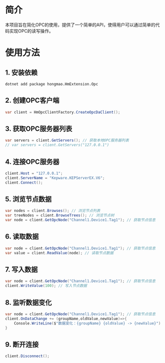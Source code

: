 ﻿# 简介
本项目旨在简化OPC的使用，提供了一个简单的API，使得用户可以通过简单的代码实现OPC的读写操作。

# 使用方法
## 1. 安装依赖
```shell
dotnet add package hongmao.HmExtension.Opc
```

## 2. 创建OPC客户端
```csharp
var client = HmOpcClientFactory.CreateOpcDaClient();
```

## 3. 获取OPC服务器列表
```csharp
var servers = client.GetServers(); // 获取本地OPC服务器列表
// var servers = client.GetServers("127.0.0.1")
```

## 4. 连接OPC服务器
```csharp
client.Host = "127.0.0.1";
client.ServerName = "Kepware.KEPServerEX.V6";
client.Connect();
```

## 5. 浏览节点数据
```csharp
var nodes = client.Browses(); // 浏览节点列表
var treeNodes = client.BrowseTrees(); // 浏览节点树
var node = client.GetOpcNode("Channel1.Device1.Tag1"); // 获取节点信息
```

## 6. 读取数据
```csharp
var node = client.GetOpcNode("Channel1.Device1.Tag1"); // 获取节点信息
var value = client.ReadValue(node); // 读取节点数据
```

## 7. 写入数据
```csharp
var node = client.GetOpcNode("Channel1.Device1.Tag1"); // 获取节点信息
client.WriteValue(100); // 写入节点数据
```

## 8. 监听数据变化
```csharp
var node = client.GetOpcNode("Channel1.Device1.Tag1"); // 获取节点信息
client.OnDataChange += (groupName,oldValue,newValue)=>{
	Console.WriteLine($"数据变化：{groupName} {oldValue} -> {newValue}");
}
```

## 9. 断开连接
```csharp
client.Disconnect();
```